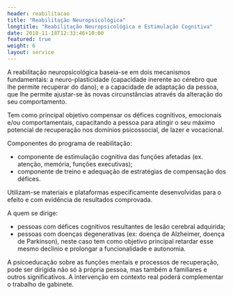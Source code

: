 ```yaml
---
header: reabilitacao
title: "Reabilitação Neuropsicológica"
longtitle: "Reabilitação Neuropsicológica e Estimulação Cognitiva"
date: 2018-11-18T12:33:46+10:00
featured: true
weight: 6
layout: service
---
```


A reabilitação neuropsicológica baseia-se em dois mecanismos fundamentais: a neuro-plasticidade (capacidade inerente ao cérebro que lhe permite recuperar do dano); e a capacidade de adaptação da pessoa, que lhe permite ajustar-se às novas circunstâncias através da alteração do seu comportamento.

Tem como principal objetivo compensar os défices cognitivos, emocionais e/ou comportamentais, capacitando a pessoa para atingir o seu máximo potencial de recuperação nos domínios psicossocial, de lazer e vocacional.

Componentes do programa de reabilitação:
* componente de estimulação cognitiva das funções afetadas (ex. atenção, memória, funções executivas); 
* componente de treino e adequação de estratégias de compensação dos défices.

Utilizam-se materiais e plataformas especificamente desenvolvidas para o efeito e com evidência de resultados comprovada. 

A quem se dirige:
* pessoas com défices cognitivos resultantes de lesão cerebral adquirida;
* pessoas com doenças degenerativas (ex: doença de Alzheimer, doença de Parkinson), neste caso tem como objetivo principal retardar esse mesmo declínio e prolongar a funcionalidade e autonomia.

A psicoeducação sobre as funções mentais e processos de recuperação, pode ser dirigida não só à própria pessoa, mas também a familiares e outros significativos. A intervenção em contexto real poderá complementar o trabalho de gabinete.